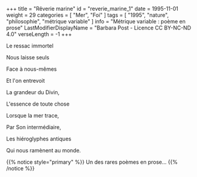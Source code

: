 +++
title = "Rêverie marine"
id = "reverie_marine_1"
date = 1995-11-01
weight = 29
categories = [ "Mer", "Foi" ]
tags = [ "1995", "nature", "philosophie", "métrique variable" ]
info = "Métrique variable : poème en prose"
LastModifierDisplayName = "Barbara Post - Licence CC BY-NC-ND 4.0"
verseLength = -1
+++

Le ressac immortel

Nous laisse seuls

Face à nous-mêmes

Et l'on entrevoit

La grandeur du Divin,

L'essence de toute chose

Lorsque la mer trace,

Par Son intermédiaire,

Les hiéroglyphes antiques

Qui nous ramènent au monde.

{{% notice style="primary" %}}
Un des rares poèmes en prose...
{{% /notice %}}
